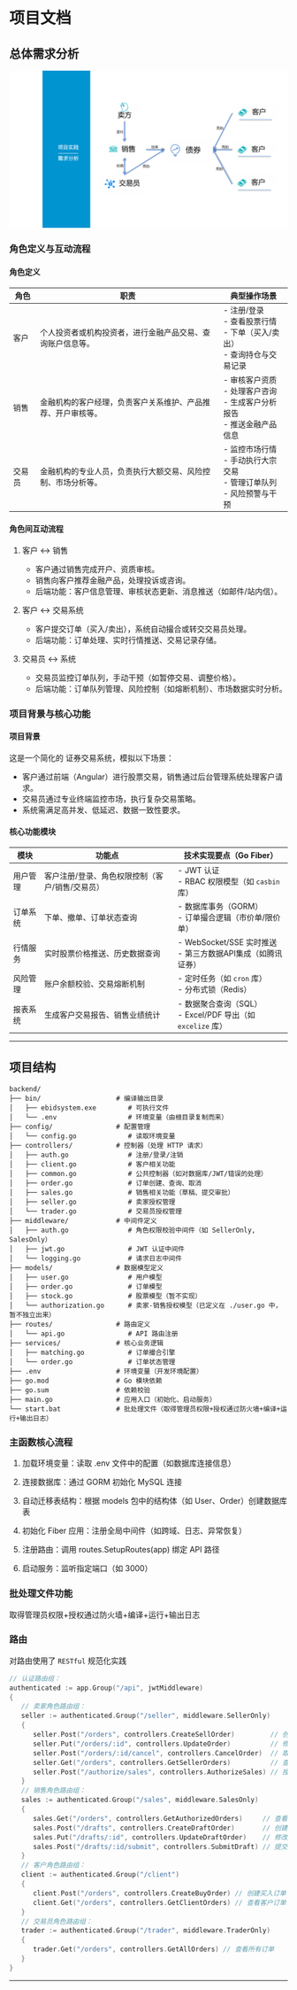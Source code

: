 # 项目文档

## 总体需求分析

![alt text](projectRequirement.png)

### 角色定义与互动流程

#### 角色定义

| 角色     | 职责                                                                 | 典型操作场景                                                                 |
|----------|----------------------------------------------------------------------|------------------------------------------------------------------------------|
| 客户 | 个人投资者或机构投资者，进行金融产品交易、查询账户信息等。           | - 注册/登录<br>- 查看股票行情<br>- 下单（买入/卖出）<br>- 查询持仓与交易记录 |
| 销售 | 金融机构的客户经理，负责客户关系维护、产品推荐、开户审核等。         | - 审核客户资质<br>- 处理客户咨询<br>- 生成客户分析报告<br>- 推送金融产品信息 |
| 交易员 | 金融机构的专业人员，负责执行大额交易、风险控制、市场分析等。       | - 监控市场行情<br>- 手动执行大宗交易<br>- 管理订单队列<br>- 风险预警与干预   |

#### 角色间互动流程

1. 客户 ↔ 销售  
   - 客户通过销售完成开户、资质审核。
   - 销售向客户推荐金融产品，处理投诉或咨询。
   - 后端功能：客户信息管理、审核状态更新、消息推送（如邮件/站内信）。

2. 客户 ↔ 交易系统  
   - 客户提交订单（买入/卖出），系统自动撮合或转交交易员处理。
   - 后端功能：订单处理、实时行情推送、交易记录存储。

3. 交易员 ↔ 系统  
   - 交易员监控订单队列，手动干预（如暂停交易、调整价格）。
   - 后端功能：订单队列管理、风险控制（如熔断机制）、市场数据实时分析。

### 项目背景与核心功能

#### 项目背景

这是一个简化的 证券交易系统，模拟以下场景：

- 客户通过前端（Angular）进行股票交易，销售通过后台管理系统处理客户请求。
- 交易员通过专业终端监控市场，执行复杂交易策略。
- 系统需满足高并发、低延迟、数据一致性要求。

#### 核心功能模块

| 模块           | 功能点                                                                 | 技术实现要点（Go Fiber）                                                    |
|----------------|----------------------------------------------------------------------|-----------------------------------------------------------------------------|
| 用户管理   | 客户注册/登录、角色权限控制（客户/销售/交易员）                        | - JWT 认证<br>- RBAC 权限模型（如 `casbin` 库）                             |
| 订单系统   | 下单、撤单、订单状态查询                                               | - 数据库事务（GORM）<br>- 订单撮合逻辑（市价单/限价单）                     |
| 行情服务   | 实时股票价格推送、历史数据查询                                         | - WebSocket/SSE 实时推送<br>- 第三方数据API集成（如腾讯证券）               |
| 风险管理   | 账户余额校验、交易熔断机制                                             | - 定时任务（如 `cron` 库）<br>- 分布式锁（Redis）                           |
| 报表系统   | 生成客户交易报告、销售业绩统计                                         | - 数据聚合查询（SQL）<br>- Excel/PDF 导出（如 `excelize` 库）               |

---

## 项目结构

```tree
backend/
├── bin/                   # 编译输出目录
│   ├── ebidsystem.exe        # 可执行文件
│   └── .env                  # 环境变量（由根目录复制而来）
├── config/                # 配置管理
│   └── config.go             # 读取环境变量
├── controllers/           # 控制器（处理 HTTP 请求）
│   ├── auth.go               # 注册/登录/注销
│   ├── client.go             # 客户相关功能
│   ├── common.go             # 公共控制器（如对数据库/JWT/错误的处理）
│   ├── order.go              # 订单创建、查询、取消
│   ├── sales.go              # 销售相关功能（草稿、提交审批）
│   ├── seller.go             # 卖家授权管理
│   └── trader.go             # 交易员授权管理
├── middleware/            # 中间件定义
│   ├── auth.go               # 角色权限校验中间件（如 SellerOnly, SalesOnly）
│   ├── jwt.go                # JWT 认证中间件
│   └── logging.go            # 请求日志中间件
├── models/                # 数据模型定义
│   ├── user.go               # 用户模型
│   ├── order.go              # 订单模型
│   ├── stock.go              # 股票模型（暂不实现）
│   └── authorization.go      # 卖家-销售授权模型（已定义在 ./user.go 中，暂不独立出来）
├── routes/                # 路由定义
│   └── api.go                # API 路由注册
├── services/              # 核心业务逻辑
│   ├── matching.go           # 订单撮合引擎
│   └── order.go              # 订单状态管理
├── .env                   # 环境变量（开发环境配置）
├── go.mod                 # Go 模块依赖
├── go.sum                 # 依赖校验
├── main.go                # 应用入口（初始化、启动服务）
└── start.bat              # 批处理文件（取得管理员权限+授权通过防火墙+编译+运行+输出日志）
```

### 主函数核心流程

1. 加载环境变量：读取 .env 文件中的配置（如数据库连接信息）

2. 连接数据库：通过 GORM 初始化 MySQL 连接

3. 自动迁移表结构：根据 models 包中的结构体（如 User、Order）创建数据库表

4. 初始化 Fiber 应用：注册全局中间件（如跨域、日志、异常恢复）

5. 注册路由：调用 routes.SetupRoutes(app) 绑定 API 路径

6. 启动服务：监听指定端口（如 3000）

### 批处理文件功能

取得管理员权限+授权通过防火墙+编译+运行+输出日志

### 路由

对路由使用了 `RESTful` 规范化实践

```go
// 认证路由组：
authenticated := app.Group("/api", jwtMiddleware)
{
   // 卖家角色路由组：
   seller := authenticated.Group("/seller", middleware.SellerOnly)
   {
      seller.Post("/orders", controllers.CreateSellOrder)         // 创建卖出订单
      seller.Put("/orders/:id", controllers.UpdateOrder)          // 修改订单
      seller.Post("/orders/:id/cancel", controllers.CancelOrder)  // 取消订单
      seller.Get("/orders", controllers.GetSellerOrders)          // 查看卖家订单
      seller.Post("/authorize/sales", controllers.AuthorizeSales) // 授权销售
   }
   // 销售角色路由组：
   sales := authenticated.Group("/sales", middleware.SalesOnly)
   {
      sales.Get("/orders", controllers.GetAuthorizedOrders)     // 查看已授权订单
      sales.Post("/drafts", controllers.CreateDraftOrder)       // 创建订单草稿
      sales.Put("/drafts/:id", controllers.UpdateDraftOrder)    // 修改草稿
      sales.Post("/drafts/:id/submit", controllers.SubmitDraft) // 提交草稿
   }
   // 客户角色路由组：
   client := authenticated.Group("/client")
   {
      client.Post("/orders", controllers.CreateBuyOrder) // 创建买入订单
      client.Get("/orders", controllers.GetClientOrders) // 查看客户订单
   }
   // 交易员角色路由组：
   trader := authenticated.Group("/trader", middleware.TraderOnly)
   {
      trader.Get("/orders", controllers.GetAllOrders) // 查看所有订单
   }
}
```

---
